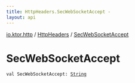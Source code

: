 ```yaml
---
title: HttpHeaders.SecWebSocketAccept - 
layout: api
---
```


<div class='api-docs-breadcrumbs'><a href="../index.html">io.ktor.http</a> / <a href="index.html">HttpHeaders</a> / <a href="./-sec-web-socket-accept.html">SecWebSocketAccept</a></div>

# SecWebSocketAccept

<div class="signature"><code><span class="keyword">val </span><span class="identifier">SecWebSocketAccept</span><span class="symbol">: </span><a href="https://kotlinlang.org/api/latest/jvm/stdlib/kotlin/-string/index.html"><span class="identifier">String</span></a></code></div>
